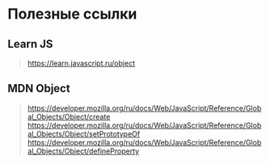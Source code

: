# Полезные ссылки
## Learn JS
> https://learn.javascript.ru/object

## MDN Object
> https://developer.mozilla.org/ru/docs/Web/JavaScript/Reference/Global_Objects/Object/create
> https://developer.mozilla.org/ru/docs/Web/JavaScript/Reference/Global_Objects/Object/setPrototypeOf
> https://developer.mozilla.org/ru/docs/Web/JavaScript/Reference/Global_Objects/Object/defineProperty
